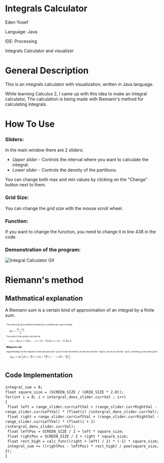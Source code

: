# Integrals Calculator

Eden Yosef

Language: Java

IDE: Processing

Integrals Calculator and visualizer

# General Description

This is an integrals calculator with visualization, written in Java language.

While learning Calculus 2, I came up with this idea to make an integral calculator, The calculation is being made with Riemann's method for calculating integrals.

# How To Use

### Sliders:

In the main window there are 2 sliders:

* *Upper slider* - Controls the interval where you want to calculate the integral.
* *Lower slider* - Controls the density of the partitions.

You can change both max and min values by clicking on the "Change" button next to them.

### Grid Size:

You can change the grid size with the mouse scroll wheel.

### Function:

If you want to change the function, you need to change it in line 438 in the code.

### Demonstration of the program:

![Integral Calculator Gif](https://github.com/Eden998/IntegralsVisualizer/blob/main/images/integrals.gif)

# Riemann's method

## Mathmatical explanation
A Riemann sum is a certain kind of approximation of an integral by a finite sum.

![Reimann's method](https://github.com/Eden998/IntegralsVisualizer/blob/main/images/reimann.png)

## Code Implementation

```Processing
integral_sum = 0;
float square_size = (SCREEN_SIZE / (GRID_SIZE * 2.0));
for(int i = 0; i < intergral_dens_slider.currVal ; i++)
{
 float left = range_slider.currLeftVal + (range_slider.currRightVal - range_slider.currLeftVal) * (float(i) /intergral_dens_slider.currVal);
 float right = range_slider.currLeftVal + (range_slider.currRightVal - range_slider.currLeftVal) * (float(i + 1) /intergral_dens_slider.currVal);
 float leftPos = SCREEN_SIZE / 2 + left * square_size;
 float rightPos = SCREEN_SIZE / 2 + right * square_size;
 float rect_high = calc_func((right + left) / 2) * (-1) * square_size;
 integral_sum += ((rightPos - leftPos) * rect_high) / pow(square_size, 2);
}
```




